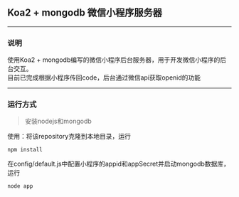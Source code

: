 ## Koa2 + mongodb 微信小程序服务器
---
### 说明
使用Koa2 + mongodb编写的微信小程序后台服务器，用于开发微信小程序的后台交互。<br>
目前已完成根据小程序传回code，后台通过微信api获取openid的功能<br>

---
### 运行方式
>  安装nodejs和mongodb<br>

使用：将该repository克隆到本地目录，运行

```npm install```

在config/default.js中配置小程序的appid和appSecret并启动mongodb数据库，运行

```node app```
